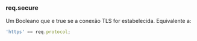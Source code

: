<h3 id='req.secure'>req.secure</h3>

Um Booleano que e true se a conexão TLS for estabelecida. Equivalente a:

~~~js
'https' == req.protocol;
~~~
